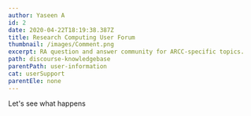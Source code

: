 ```yaml
---
author: Yaseen A
id: 2
date: 2020-04-22T18:19:38.387Z
title: Research Computing User Forum
thumbnail: /images/Comment.png
excerpt: RA question and answer community for ARCC-specific topics.
path: discourse-knowledgebase
parentPath: user-information
cat: userSupport
parentEle: none
---
```

Let's see what happens
